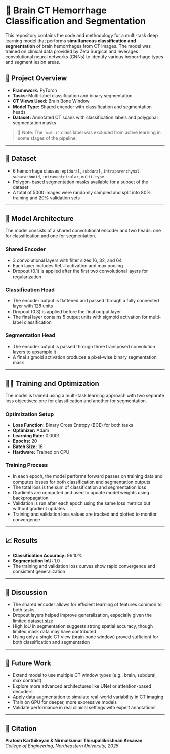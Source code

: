 # 🧠 Brain CT Hemorrhage Classification and Segmentation

This repository contains the code and methodology for a multi-task deep learning model that performs **simultaneous classification and segmentation** of brain hemorrhages from CT images. The model was trained on clinical data provided by Zeta Surgical and leverages convolutional neural networks (CNNs) to identify various hemorrhage types and segment lesion areas.

## 🚀 Project Overview

- **Framework:** PyTorch  
- **Tasks:** Multi-label classification and binary segmentation  
- **CT Views Used:** Brain Bone Window  
- **Model Type:** Shared encoder with classification and segmentation heads  
- **Dataset:** Annotated CT scans with classification labels and polygonal segmentation masks  

> 📌 Note: The `'multi'` class label was excluded from active learning in some stages of the pipeline.

---

## 📂 Dataset

- 6 hemorrhage classes: `epidural`, `subdural`, `intraparenchymal`, `subarachnoid`, `intraventricular`, `multi-type`
- Polygon-based segmentation masks available for a subset of the dataset
- A total of 5000 images were randomly sampled and split into 80% training and 20% validation sets

---

## 🧠 Model Architecture

The model consists of a shared convolutional encoder and two heads: one for classification and one for segmentation.

### Shared Encoder
- 3 convolutional layers with filter sizes 16, 32, and 64
- Each layer includes ReLU activation and max pooling
- Dropout (0.1) is applied after the first two convolutional layers for regularization

### Classification Head
- The encoder output is flattened and passed through a fully connected layer with 128 units
- Dropout (0.3) is applied before the final output layer
- The final layer contains 5 output units with sigmoid activation for multi-label classification

### Segmentation Head
- The encoder output is passed through three transposed convolution layers to upsample it
- A final sigmoid activation produces a pixel-wise binary segmentation mask

---

## 🏋️‍♂️ Training and Optimization

The model is trained using a multi-task learning approach with two separate loss objectives: one for classification and another for segmentation.

### Optimization Setup
- **Loss Function:** Binary Cross Entropy (BCE) for both tasks
- **Optimizer:** Adam
- **Learning Rate:** 0.0001
- **Epochs:** 20
- **Batch Size:** 16
- **Hardware:** Trained on CPU

### Training Process
- In each epoch, the model performs forward passes on training data and computes losses for both classification and segmentation outputs
- The total loss is the sum of classification and segmentation loss
- Gradients are computed and used to update model weights using backpropagation
- Validation is run after each epoch using the same loss metrics but without gradient updates
- Training and validation loss values are tracked and plotted to monitor convergence

---

## 📈 Results

- **Classification Accuracy:** 96.10%  
- **Segmentation IoU:** 1.0  
- The training and validation loss curves show rapid convergence and consistent generalization

---

## 🔬 Discussion

- The shared encoder allows for efficient learning of features common to both tasks
- Dropout layers helped improve generalization, especially given the limited dataset size
- High IoU in segmentation suggests strong spatial accuracy, though limited mask data may have contributed
- Using only a single CT view (brain bone window) proved sufficient for both classification and segmentation

---

## 🔮 Future Work

- Extend model to use multiple CT window types (e.g., brain, subdural, max contrast)
- Explore more advanced architectures like UNet or attention-based decoders
- Apply data augmentation to simulate real-world variability in CT imaging
- Train on GPU for deeper, more expressive models
- Validate performance in real clinical settings with expert annotations

---


## 🧾 Citation

**Pratosh Karthikeyan & Nirmalkumar Thirupallikrishnan Kesavan**  
*College of Engineering, Northeastern University, 2025*

